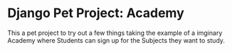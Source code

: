 # Django Pet Project: Academy

This a pet project to try out a few things taking the example of a imginary Academy where Students can sign up for the Subjects they want to study.
